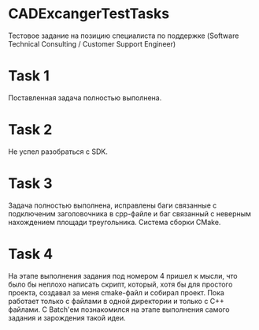 # CADExcangerTestTasks
Тестовое задание на позицию специалиста по поддержке (Software Technical Consulting / Customer Support Engineer)
# Task 1
Поставленная задача полностью выполнена.
# Task 2
Не успел разобраться с SDK.
# Task 3
Задача полностью выполнена, исправлены баги связанные с подключеним заголовочника в cpp-файле и баг связанный с неверным нахождением площади треугольника.
Система сборки CMake.
# Task 4
На этапе выполнения задания под номером 4 пришел к мысли, что было бы неплохо написать скрипт, который, хотя бы для простого проекта, создавал за меня cmake-файл и собирал проект. Пока работает только с файлами в одной директории и только с C++ файлами. С Batch'ем познакомился на этапе выполнения самого задания и зарождения такой идеи.

